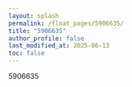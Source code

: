```yaml
---
layout: splash
permalink: /float_pages/5906635/
title: "5906635"
author_profile: false
last_modified_at: 2025-06-13
toc: false
---
```

 
5906635
